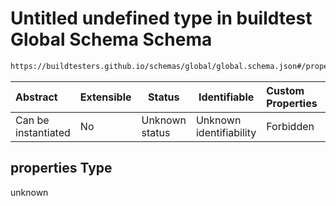 # Untitled undefined type in buildtest Global Schema Schema

```txt
https://buildtesters.github.io/schemas/global/global.schema.json#/properties
```




| Abstract            | Extensible | Status         | Identifiable            | Custom Properties | Additional Properties | Access Restrictions | Defined In                                                                  |
| :------------------ | ---------- | -------------- | ----------------------- | :---------------- | --------------------- | ------------------- | --------------------------------------------------------------------------- |
| Can be instantiated | No         | Unknown status | Unknown identifiability | Forbidden         | Allowed               | none                | [global.schema.json\*](../../out/global.schema.json "open original schema") |

## properties Type

unknown
